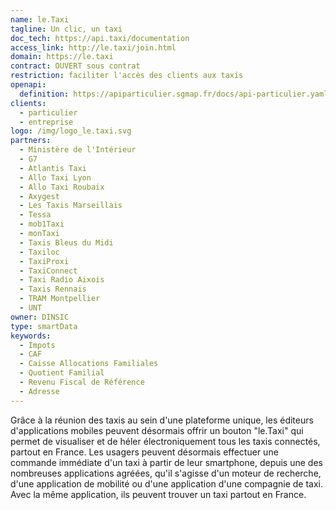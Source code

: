 ```yaml
---
name: le.Taxi
tagline: Un clic, un taxi
doc_tech: https://api.taxi/documentation
access_link: http://le.taxi/join.html
domain: https://le.taxi
contract: OUVERT sous contrat
restriction: faciliter l'accès des clients aux taxis
openapi:
  definition: https://apiparticulier.sgmap.fr/docs/api-particulier.yaml
clients:
  - particulier
  - entreprise
logo: /img/logo_le.taxi.svg
partners:
  - Ministère de l'Intérieur
  - G7
  - Atlantis Taxi
  - Allo Taxi Lyon
  - Allo Taxi Roubaix
  - Axygest
  - Les Taxis Marseillais
  - Tessa
  - mob1Taxi
  - monTaxi
  - Taxis Bleus du Midi
  - Taxiloc
  - TaxiProxi
  - TaxiConnect
  - Taxi Radio Aixois
  - Taxis Rennais
  - TRAM Montpellier
  - UNT
owner: DINSIC
type: smartData
keywords:
  - Impots
  - CAF
  - Caisse Allocations Familiales
  - Quotient Familial
  - Revenu Fiscal de Référence
  - Adresse
---
```


Grâce à la réunion des taxis au sein d'une plateforme unique, les éditeurs d'applications mobiles peuvent désormais offrir un bouton "le.Taxi" qui permet de visualiser et de héler électroniquement tous les taxis connectés, partout en France. Les usagers peuvent désormais effectuer une commande immédiate d'un taxi à partir de leur smartphone, depuis une des nombreuses applications agréées, qu'il s'agisse d'un moteur de recherche, d'une application de mobilité ou d'une application d'une compagnie de taxi. Avec la même application, ils peuvent trouver un taxi partout en France.
